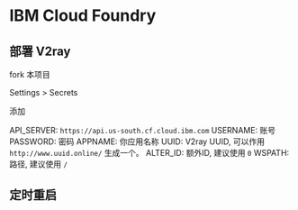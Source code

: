 # IBM Cloud Foundry

## 部署 V2ray

fork 本项目

Settings >  Secrets

添加

API_SERVER: `https://api.us-south.cf.cloud.ibm.com`
USERNAME: 账号
PASSWORD: 密码
APPNAME: 你应用名称
UUID: V2ray UUID, 可以作用 `http://www.uuid.online/` 生成一个。
ALTER_ID: 额外ID, 建议使用 `0`
WSPATH: 路径, 建议使用 `/`

## 定时重启
